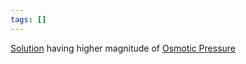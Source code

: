 ```yaml
---
tags: []
---
```

[Solution](../../../../../../Jee/Chemistry/Solution/Solution.md) having higher magnitude of [Osmotic Pressure](../Osmotic%20Pressure.md)